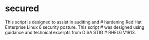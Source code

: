 # secured
This script is designed to assist in auditing and # hardening Red Hat Enterprise Linux 6 security posture. This script # was designed using guidance and technical excerpts from DISA STIG # RHEL6 V1R13.
